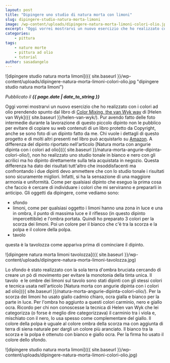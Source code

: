 ```yaml
---
layout: post
title: "Dipingere uno studio di natura morta con limoni"
slug: dipingere-studio-natura-morta-limoni
image: /wp-content/uploads/dipingere-natura-morta-limoni-colori-olio.jpg
excerpt: "Oggi vorrei mostrarvi un nuovo esercizio che ho realizzato con i colori ad olio prendendo spunto dal libro di Color Mixing, the van Wyk way di Helen van"
categories:
    - pittura
tags:
    - nature morte
    - pittura ad olio
    - tutorial
author: sasadangelo
---
```


![dipingere studio natura morta limoni]({{ site.baseurl }}/wp-content/uploads/dipingere-natura-morta-limoni-colori-olio.jpg "dipingere studio natura morta limoni")

_Pubblicato il **{{ page.date | date_to_string }}**_

Oggi vorrei mostrarvi un nuovo esercizio che ho realizzato con i colori ad olio prendendo spunto dal libro di [Color Mixing, the van Wyk way](https://www.amazon.com/Color-Mixing-Van-Wyk-Way/dp/0929552180/ref=sr_1_1) di [Helen van Wyk]({{ site.baseurl }}/helen-van-wyk/). Pur avendo fatto delle foto intermedie durante la lavorazione di questo piccolo dipinto non le pubblico per evitare di copiare su web contenuti di un libro protetto da Copyright, anche se sono foto di un dipinto fatto da me. Chi vuole i dettagli di questo progetto e di molti altri presenti nel libro può acquistarlo su [Amazon](https://www.amazon.com/Color-Mixing-Van-Wyk-Way/dp/0929552180). A differenza del dipinto riportato nell'articolo [Natura morta con angurie dipinta con i colori ad olio]({{ site.baseurl }}/natura-morta-angurie-dipinta-colori-olio/), non ho realizzato uno studio tonale in bianco e nero con gli acrilici ma ho dipinto direttamente sulla tela acquistata in negozio. Questa differenza ha dato dei risultati tutt'altro che insoddisfacenti ma confrontando i due dipinti devo ammettere che con lo studio tonale i risultati sono sicuramente migliori. Infatti, si ha la sensazione di una maggiore armonia e uniformità. Come per qualsiasi dipinto che eseguo la prima cosa che faccio è cercare di individuare i colori che mi serviranno e prepararli in anticipo. Gli oggetti da dipingere, come vediamo sono:

- sfondo
- limoni, come per qualsiasi oggetto i limoni hanno una zona in luce e una in ombra, il punto di massima luce e il riflesso (in questo dipinto impercettibile) e l'ombra portata. Quindi ho preparato 3 colori per la scorza dei limoni. Poi un colore per il bianco che c'è tra la scorza e la polpa e il colore della polpa.
- tavolo

questa è la tavolozza come appariva prima di cominciare il dipinto.

![dipingere natura morta limoni tavolozza]({{ site.baseurl }}/wp-content/uploads/dipingere-natura-morta-limoni-tavolozza.jpg)

Lo sfondo è stato realizzato con la sola terra d'ombra bruciata cercando di creare un pò di movimento per evitare la monotonia della tinta unica. Il tavolo  e le ombre dei limoni sul tavolo sono stati dipinti con gli stessi colori e tecnica usata nell'articolo [Natura morta con angurie dipinta con i colori ad olio]({{ site.baseurl }}/natura-morta-angurie-dipinta-colori-olio/). Per la scorza dei limoni ho usato giallo cadmio chiaro, ocra gialla e bianco per la parte in luce. Per l'ombra ho aggiunto a questi colori carminio, nero e giallo ocra. Ricordo per chi non conoscesse la tecnica di Helen van Wyk che lei categorizza (o forse è meglio dire categorizzava) il carminio tra i viola e, mischiato con il nero, lo usa spesso come complementare del giallo. Il colore della polpa è uguale al colore ombra della scorza ma con aggiunta di terra di siena naturale per dargli un colore più aranciato. Il bianco tra la scorza e la polpa è ottenuto con bianco e giallo ocra. Per la firma ho usato il colore dello sfondo.

![dipingere studio natura morta limoni]({{ site.baseurl }}/wp-content/uploads/dipingere-natura-morta-limoni-colori-olio.jpg)
